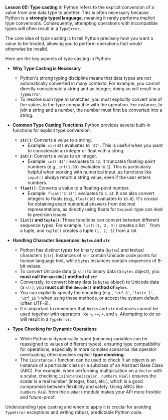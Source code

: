 **Lesson 05: Type casting** in Python refers to the explicit conversion of a value from one data type to another. This is often necessary because Python is a **strongly typed language**, meaning it rarely performs implicit type conversions. Consequently, attempting operations with incompatible types will often result in a `TypeError`.

The core idea of type casting is to tell Python precisely how you want a value to be treated, allowing you to perform operations that would otherwise be invalid.

Here are the key aspects of type casting in Python:

*   **Why Type Casting is Necessary**
    *   Python's strong typing discipline means that data types are not automatically converted in many contexts. For example, you cannot directly concatenate a string and an integer; doing so will result in a `TypeError`.
    *   To resolve such type mismatches, you must explicitly convert one of the values to the type compatible with the operation. For instance, to join a string and a number, the number must first be converted into a string.

*   **Common Type Casting Functions**
    Python provides several built-in functions for explicit type conversion:
    *   **`str()`**: Converts a value to a string.
        *   Example: `str(42)` evaluates to `'42'`. This is useful when you want to concatenate an integer or float with a string.
    *   **`int()`**: Converts a value to an integer.
        *   Example: `int('42')` evaluates to `42`. It truncates floating-point numbers (e.g., `int(1.99)` evaluates to `1`). This is particularly helpful when working with numerical input, as functions like `input()` always return a string value, even if the user enters numbers.
    *   **`float()`**: Converts a value to a floating-point number.
        *   Example: `float('3.14')` evaluates to `3.14`. It can also convert integers to floats (e.g., `float(10)` evaluates to `10.0`). It's crucial for obtaining exact numerical answers from decimal representations, as directly using floats for `Decimal` type can lead to precision issues.
    *   **`list()` and `tuple()`**: These functions can convert between different sequence types. For example, `list((1, 2, 3))` creates a list `` from a tuple, and `tuple()` creates a tuple `(1, 2, 3)` from a list.

*   **Handling Character Sequences: `bytes` and `str`**
    *   Python has distinct types for binary data (`bytes`) and textual characters (`str`). Instances of `str` contain Unicode code points for human language text, while `bytes` instances contain sequences of 8-bit values.
    *   To convert Unicode data (a `str`) to binary data (a `bytes` object), you **must call the `encode()` method of `str`**.
    *   Conversely, to convert binary data (a `bytes` object) to Unicode data (a `str`), you **must call the `decode()` method of `bytes`**.
    *   You can explicitly specify the encoding (e.g., `'utf_8'`, `'latin_1'`, `'utf_16'`) when using these methods, or accept the system default (often UTF-8).
    *   It is important to remember that `bytes` and `str` instances cannot be used together with operators like `>`, `==`, `+`, and `%`. Attempting to do so will result in a `TypeError`.

*   **Type Checking for Dynamic Operations**
    *   While Python is dynamically typed (meaning variables can be reassigned to values of different types), ensuring type compatibility for operations, especially in more complex scenarios like operator overloading, often involves explicit **type checking**.
    *   The `isinstance()` function can be used to check if an object is an instance of a particular class or a subclass of an Abstract Base Class (ABC). For example, when performing multiplication on a `Vector` with a scalar, checking `isinstance(scalar, numbers.Real)` ensures the scalar is a real number (integer, float, etc.), which is a good compromise between flexibility and safety. Using ABCs like `numbers.Real` from the `numbers` module makes your API more flexible and future-proof.

Understanding type casting and when to apply it is crucial for avoiding `TypeError` exceptions and writing robust, predictable Python code.